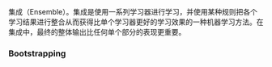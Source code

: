 


集成（Ensemble）。集成是使用一系列学习器进行学习，并使用某种规则把各个学习结果进行整合从而获得比单个学习器更好的学习效果的一种机器学习方法。在集成中，最终的整体输出比任何单个部分的表现更重要。
### Bootstrapping

<!--stackedit_data:
eyJoaXN0b3J5IjpbLTQyNTIwMjMwOCwtMTU0NDAzNjkzOV19
-->